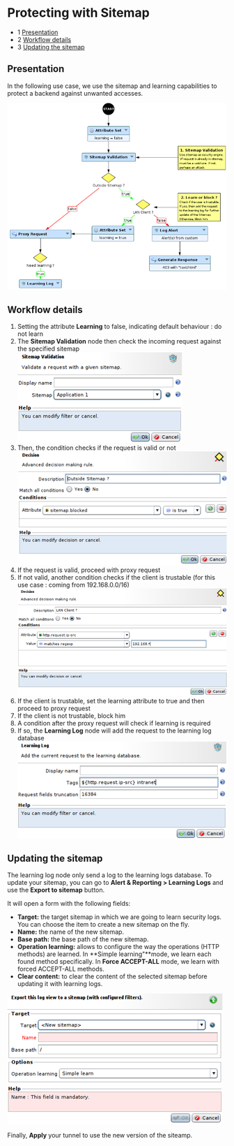 Protecting with Sitemap
=======================

* 1 [Presentation](#presentation)
* 2 [Workflow details](#workflow-details)
* 3 [Updating the sitemap](#updating-the-sitemap)

Presentation
------------

In the following use case, we use the sitemap and learning capabilities to protect a backend against unwanted accesses.

![](./attachments/Workflow-example.png)

Workflow details
----------------

1.  Setting the attribute **Learning** to false, indicating default behaviour : do not learn
2.  The **Sitemap Validation** node then check the incoming request against the specified sitemap  
    ![](./attachments/Workflow-Sitemap-Validation.png)
3.  Then, the condition checks if the request is valid or not  
    ![](./attachments/Workflow-check-sitemap.png)
4.  If the request is valid, proceed with proxy request
5.  If not valid, another condition checks if the client is trustable (for this use case : coming from 192.168.0.0/16)  
    ![](./attachments/Workflow-trustable-check.png)
6.  If the client is trustable, set the learning attribute to true and then proceed to proxy request
7.  If the client is not trustable, block him
8.  A condition after the proxy request will check if learning is required
9.  If so, the **Learning Log** node will add the request to the learning log database  
    ![](./attachments/log_learning_node_edit_6.5.png)

Updating the sitemap
--------------------

The learning log node only send a log to the learning logs database. To update your sitemap, you can go to **Alert & Reporting > Learning Logs** and use the **Export to sitemap** button.

It will open a form with the following fields: 

*   **Target:** the target sitemap in which we are going to learn security logs. You can choose the item **<New sitemap>** to create a new sitemap on the fly.
*   **Name:** the name of the new sitemap.
*   **Base path:** the base path of the new sitemap.
*   **Operation learning:** allows to configure the way the operations (HTTP methods) are learned. In **Simple learning"**mode, we learn each found method specifically. In **Force ACCEPT-ALL** mode, we learn with forced ACCEPT-ALL methods. 
*   **Clear content:** to clear the content of the selected sitemap before updating it with learning logs.

![](./attachments/export_logs_sitemap.png)

Finally, **Apply** your tunnel to use the new version of the siteamp.
